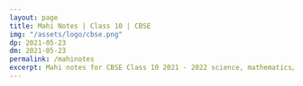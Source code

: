 ```yaml
---
layout: page
title: Mahi Notes | Class 10 | CBSE
img: "/assets/logo/cbse.png"
dp: 2021-05-23
dm: 2021-05-23
permalink: /mahinotes
excerpt: Mahi notes for CBSE Class 10 2021 - 2022 science, mathematics/maths and computer science
---
```

